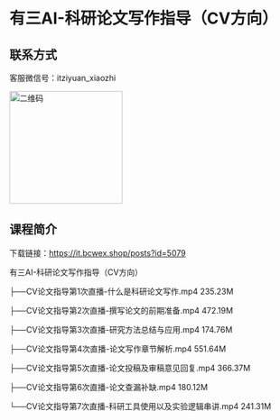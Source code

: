 # 有三AI-科研论文写作指导（CV方向）

## 联系方式

客服微信号：itziyuan_xiaozhi

<img src="https://ziyuanyun.oss-cn-guangzhou.aliyuncs.com/common/20240614073449/666b82192834a.jpg" width="200" height="200" alt="二维码">

## 课程简介

下载链接：https://it.bcwex.shop/posts?id=5079

  有三AI-科研论文写作指导（CV方向）



 ├──CV论文指导第1次直播-什么是科研论文写作.mp4 235.23M

 ├──CV论文指导第2次直播-撰写论文的前期准备.mp4 472.19M

 ├──CV论文指导第3次直播-研究方法总结与应用.mp4 174.76M

 ├──CV论文指导第4次直播-论文写作章节解析.mp4 551.64M

 ├──CV论文指导第5次直播-论文投稿及审稿意见回复.mp4 366.37M

 ├──CV论文指导第6次直播-论文查漏补缺.mp4 180.12M

 └──CV论文指导第7次直播-科研工具使用以及实验逻辑串讲.mp4 241.31M

  